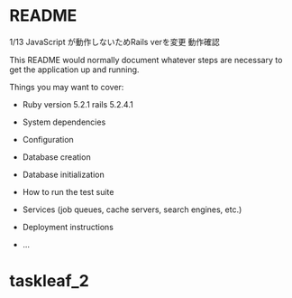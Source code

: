# README
1/13
JavaScript が動作しないためRails verを変更
動作確認

This README would normally document whatever steps are necessary to get the
application up and running.

Things you may want to cover:

* Ruby version
5.2.1
rails
5.2.4.1
* System dependencies

* Configuration

* Database creation

* Database initialization

* How to run the test suite

* Services (job queues, cache servers, search engines, etc.)

* Deployment instructions

* ...
# taskleaf_2
